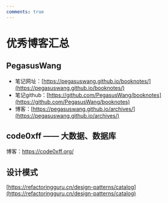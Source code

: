 ```yaml
---
comments: true
---
```


# 优秀博客汇总

## PegasusWang
* 笔记网址：[https://pegasuswang.github.io/booknotes/](https://pegasuswang.github.io/booknotes/)
* 笔记github：[https://github.com/PegasusWang/booknotes](https://github.com/PegasusWang/booknotes)
* 博客：[https://pegasuswang.github.io/archives/](https://pegasuswang.github.io/archives/)

## code0xff —— 大数据、数据库
博客：https://code0xff.org/

## 设计模式
[https://refactoringguru.cn/design-patterns/catalog](https://refactoringguru.cn/design-patterns/catalog)